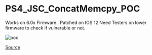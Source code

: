 # PS4_JSC_ConcatMemcpy_POC
Works on 6.0x Firmware.. Patched on IOS 12
Need Testers on lower firmware to check if vulnerable or not.

![poc](https://i.postimg.cc/jq8Nh93h/20181210114049.png)

[Source](https://raw.githubusercontent.com/externalist/exploit_playground/master/jsc_ConcatMemcpy_infoleak/ileak.html)